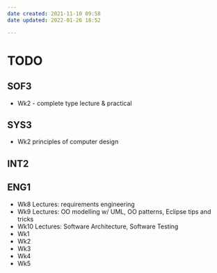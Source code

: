 ```yaml
---
date created: 2021-11-10 09:58
date updated: 2022-01-26 18:52

---
```


# TODO

## SOF3

- Wk2 - complete type lecture & practical

## SYS3

- Wk2 principles of computer design

## INT2

## ENG1

- Wk8 Lectures: requirements engineering
- Wk9 Lectures: OO modelling w/ UML, OO patterns, Eclipse tips and tricks
- Wk10 Lectures: Software Architecture, Software Testing
- Wk1
- Wk2
- Wk3
- Wk4
- Wk5
